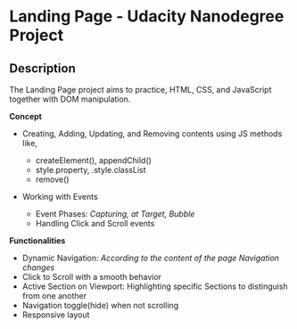 # Landing Page - Udacity Nanodegree Project

## Description

The Landing Page project aims to practice, HTML, CSS, and JavaScript together with DOM manipulation. <br>

**Concept**

- Creating, Adding, Updating, and Removing contents using JS methods like,
  - createElement(), appendChild()
  - style.property, .style.classList
  - remove()
- Working with Events

  - Event Phases: _Capturing, at Target, Bubble_ <br>
  - Handling Click and Scroll events <br>

**Functionalities**

- Dynamic Navigation: _According to the content of the page Navigation changes_
- Click to Scroll with a smooth behavior
- Active Section on Viewport: Highlighting specific Sections to distinguish from one another
- Navigation toggle(hide) when not scrolling
- Responsive layout
